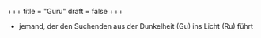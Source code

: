 +++
title = "Guru"
draft = false
+++

-   jemand, der den Suchenden aus der Dunkelheit (Gu) ins Licht (Ru) führt